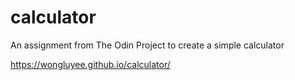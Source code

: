 # calculator
An assignment from The Odin Project to create a simple calculator

https://wongluyee.github.io/calculator/
